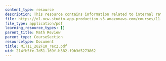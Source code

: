 ```yaml
---
content_type: resource
description: This resource contains information related to internal rate of return.
file: https://ol-ocw-studio-app-production.s3.amazonaws.com/courses/11-202-planning-economics-fall-2010/214fb5fe7d51169fb382f9b3d5273862_MIT11_202F10_rec2.pdf
file_type: application/pdf
learning_resource_types: []
parent_title: Math Review
parent_type: CourseSection
resourcetype: Document
title: MIT11_202F10_rec2.pdf
uid: 214fb5fe-7d51-169f-b382-f9b3d5273862
---
```


